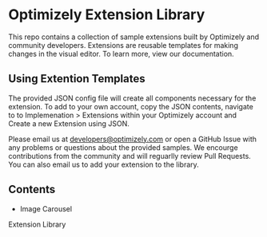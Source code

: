 # Optimizely Extension Library

This repo contains a collection of sample extensions built by Optimizely and community developers. Extensions are reusable templates for making changes in the visual editor. To learn more, view our documentation.

## Using Extention Templates

The provided JSON config file will create all components necessary for the extension. To add to your own account, copy the JSON contents, navigate to to Implemenation > Extensions within your Optimizely account and Create a new Extension using JSON.

Please email us at developers@optimizely.com or open a GitHub Issue with any problems or questions about the provided samples. We encourge contributions from the community and will reguarlly review Pull Requests. You can also email us to add your extension to the library.

## Contents

* Image Carousel


Extension Library
